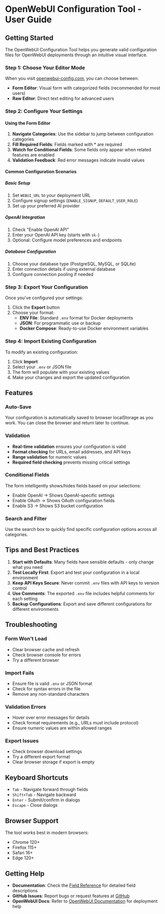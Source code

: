 # OpenWebUI Configuration Tool - User Guide

## Getting Started

The OpenWebUI Configuration Tool helps you generate valid configuration files for OpenWebUI deployments through an intuitive visual interface.

### Step 1: Choose Your Editor Mode

When you visit [openwebui-config.com](https://openwebui-config.com), you can choose between:

- **Form Editor**: Visual form with categorized fields (recommended for most users)
- **Raw Editor**: Direct text editing for advanced users

### Step 2: Configure Your Settings

#### Using the Form Editor

1. **Navigate Categories**: Use the sidebar to jump between configuration categories
2. **Fill Required Fields**: Fields marked with * are required
3. **Watch for Conditional Fields**: Some fields only appear when related features are enabled
4. **Validation Feedback**: Red error messages indicate invalid values

#### Common Configuration Scenarios

##### Basic Setup
1. Set `WEBUI_URL` to your deployment URL
2. Configure signup settings (`ENABLE_SIGNUP`, `DEFAULT_USER_ROLE`)
3. Set up your preferred AI provider

##### OpenAI Integration
1. Check "Enable OpenAI API"
2. Enter your OpenAI API key (starts with `sk-`)
3. Optional: Configure model preferences and endpoints

##### Database Configuration
1. Choose your database type (PostgreSQL, MySQL, or SQLite)
2. Enter connection details if using external database
3. Configure connection pooling if needed

### Step 3: Export Your Configuration

Once you've configured your settings:

1. Click the **Export** button
2. Choose your format:
   - **ENV File**: Standard `.env` format for Docker deployments
   - **JSON**: For programmatic use or backup
   - **Docker Compose**: Ready-to-use Docker environment variables

### Step 4: Import Existing Configuration

To modify an existing configuration:

1. Click **Import**
2. Select your `.env` or JSON file
3. The form will populate with your existing values
4. Make your changes and export the updated configuration

## Features

### Auto-Save
Your configuration is automatically saved to browser localStorage as you work. You can close the browser and return later to continue.

### Validation
- **Real-time validation** ensures your configuration is valid
- **Format checking** for URLs, email addresses, and API keys
- **Range validation** for numeric values
- **Required field checking** prevents missing critical settings

### Conditional Fields
The form intelligently shows/hides fields based on your selections:
- Enable OpenAI → Shows OpenAI-specific settings
- Enable OAuth → Shows OAuth configuration fields
- Enable S3 → Shows S3 bucket configuration

### Search and Filter
Use the search box to quickly find specific configuration options across all categories.

## Tips and Best Practices

1. **Start with Defaults**: Many fields have sensible defaults - only change what you need
2. **Test Locally First**: Export and test your configuration in a local environment
3. **Keep API Keys Secure**: Never commit `.env` files with API keys to version control
4. **Use Comments**: The exported `.env` file includes helpful comments for each setting
5. **Backup Configurations**: Export and save different configurations for different environments

## Troubleshooting

### Form Won't Load
- Clear browser cache and refresh
- Check browser console for errors
- Try a different browser

### Import Fails
- Ensure file is valid `.env` or JSON format
- Check for syntax errors in the file
- Remove any non-standard characters

### Validation Errors
- Hover over error messages for details
- Check format requirements (e.g., URLs must include protocol)
- Ensure numeric values are within allowed ranges

### Export Issues
- Check browser download settings
- Try a different export format
- Clear browser storage if export is empty

## Keyboard Shortcuts

- `Tab` - Navigate forward through fields
- `Shift+Tab` - Navigate backward
- `Enter` - Submit/confirm in dialogs
- `Escape` - Close dialogs

## Browser Support

The tool works best in modern browsers:
- Chrome 120+
- Firefox 115+
- Safari 16+
- Edge 120+

## Getting Help

- **Documentation**: Check the [Field Reference](field-reference.md) for detailed field descriptions
- **GitHub Issues**: Report bugs or request features at [GitHub](https://github.com/leger-labs/openwebui-config.com/issues)
- **OpenWebUI Docs**: Refer to [OpenWebUI Documentation](https://docs.openwebui.com) for deployment help